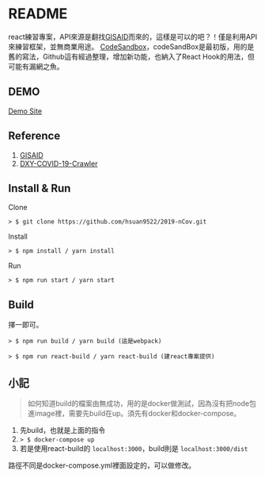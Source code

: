 README
===========================
react練習專案，API來源是翻找[GISAID](https://www.gisaid.org/)而來的，這樣是可以的吧？！僅是利用API來練習框架，並無商業用途。
[CodeSandbox](https://sftt4.csb.app/)，codeSandBox是最初版，用的是舊的寫法，Github這有經過整理，增加新功能，也納入了React Hook的用法，但可能有漏網之魚。

## DEMO
[Demo Site](https://hsuan9522.github.io/2019-nCov/)

## Reference
1. [GISAID](https://sftt4.csb.app/)
2. [DXY-COVID-19-Crawler](https://github.com/BlankerL/DXY-COVID-19-Crawler)

## Install & Run
Clone
```
> $ git clone https://github.com/hsuan9522/2019-nCov.git
```

Install
```
> $ npm install / yarn install
```

Run
```
> $ npm run start / yarn start
```

## Build
擇一即可。
```
> $ npm run build / yarn build (這是webpack)
```
```
> $ npm run react-build / yarn react-build (建react專案提供)
```

## 小記
> 如何知道build的檔案由無成功，用的是docker做測試，因為沒有把node包進image裡，需要先build在up。須先有docker和docker-compose。

1. 先build，也就是上面的指令
2. ```> $ docker-compose up```
3. 若是使用react-build的 ```localhost:3000```，build則是 ```localhost:3000/dist```

路徑不同是docker-compose.yml裡面設定的，可以做修改。

